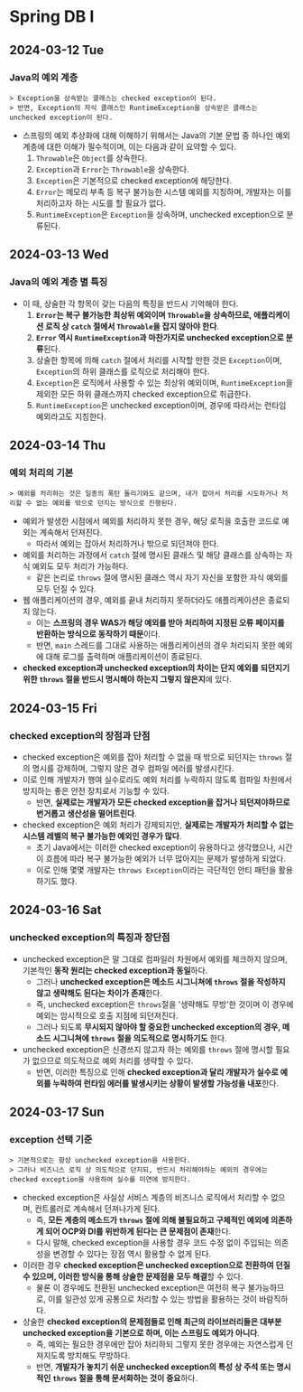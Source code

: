 # Spring DB I
## 2024-03-12 Tue
### Java의 예외 계층
```
> Exception을 상속받는 클래스는 checked exception이 된다.
> 반면, Exception의 자식 클래스인 RuntimeException을 상속받은 클래스는 unchecked exception이 된다.
```
* 스프링의 예외 추상화에 대해 이해하기 위해서는 Java의 기본 문법 중 하나인 예외 계층에 대한 이해가 필수적이며, 이는 다음과 같이 요약할 수 있다.
  1. `Throwable`은 `Object`를 상속한다.
  2. `Exception`과 `Error`는 `Throwable`을 상속한다.
  3. `Exception`은 기본적으로 checked exception에 해당한다.
  4. `Error`는 메모리 부족 등 복구 불가능한 시스템 예외를 지칭하며, 개발자는 이를 처리하고자 하는 시도를 할 필요가 없다.
  5. `RuntimeException`은 `Exception`을 상속하며, unchecked exception으로 분류된다.

## 2024-03-13 Wed
### Java의 예외 계층 별 특징
* 이 때, 상술한 각 항목이 갖는 다음의 특징을 반드시 기억해야 한다.
  1. **`Error`는 복구 불가능한 최상위 예외이며 `Throwable`을 상속하므로, 애플리케이션 로직 상 `catch` 절에서 `Throwable`을 잡지 않아야 한다**.
  2. **`Error` 역시 `RuntimeException`과 마찬가지로 unchecked exception으로 분류**된다.
  3. 상술한 항목에 의해 `catch` 절에서 처리를 시작할 만한 것은 `Exception`이며, `Exception`의 하위 클래스를 로직으로 처리해야 한다.
  4. `Exception`은 로직에서 사용할 수 있는 최상위 예외이며, `RuntimeException`을 제외한 모든 하위 클래스까지 checked exception으로 취급한다.
  5. `RuntimeException`은 unchecked exception이며, 경우에 따라서는 런타임 예외라고도 지칭한다.

## 2024-03-14 Thu
### 예외 처리의 기본
```
> 예외를 처리하는 것은 일종의 폭탄 돌리기와도 같으며, 내가 잡아서 처리를 시도하거나 처리할 수 없는 예외를 밖으로 던지는 방식으로 진행된다.
```
* 예외가 발생한 시점에서 예외를 처리하지 못한 경우, 해당 로직을 호출한 코드로 예외는 계속해서 던져진다.
  * 따라서 예외는 잡아서 처리하거나 밖으로 되던져야 한다.
* 예외를 처리하는 과정에서 `catch` 절에 명시된 클래스 및 해당 클래스를 상속하는 자식 예외도 모두 처리가 가능하다.
  * 같은 논리로 `throws` 절에 명시된 클래스 역시 자기 자신을 포함한 자식 예외를 모두 던질 수 있다.
* 웹 애플리케이션의 경우, 예외를 끝내 처리하지 못하더라도 애플리케이션은 종료되지 않는다.
  * 이는 **스프링의 경우 WAS가 해당 예외를 받아 처리하여 지정된 오류 페이지를 반환하는 방식으로 동작하기 때문**이다.
  * 반면, `main` 스레드를 그대로 사용하는 애플리케이션의 경우 처리되지 못한 예외에 대해 로그를 출력하며 애플리케이션이 종료된다.
* **checked exception과 unchecked exception의 차이는 단지 예외를 되던지기 위한 `throws` 절을 반드시 명시해야 하는지 그렇지 않은지**에 있다.

## 2024-03-15 Fri
### checked exception의 장점과 단점
* checked exception은 예외를 잡아 처리할 수 없을 때 밖으로 되던지는 `throws` 절의 명시를 강제하며, 그렇지 않은 경우 컴파일 에러를 발생시킨다.
* 이로 인해 개발자가 행여 실수로라도 예외 처리를 누락하지 않도록 컴파일 차원에서 방지하는 좋은 안전 장치로서 기능할 수 있다.
  * 반면, **실제로는 개발자가 모든 checked exception을 잡거나 되던져야하므로 번거롭고 생산성을 떨어트린다**.
* checked exception은 예외 처리가 강제되지만, **실제로는 개발자가 처리할 수 없는 시스템 레벨의 복구 불가능한 예외인 경우가 많다**.
  * 초기 Java에서는 이러한 checked exception이 유용하다고 생각했으나, 시간이 흐름에 따라 복구 불가능한 예외가 너무 많아지는 문제가 발생하게 되었다.
  * 이로 인해 몇몇 개발자는 `throws Exception`이라는 극단적인 안티 패턴을 활용하기도 했다.

## 2024-03-16 Sat
### unchecked exception의 특징과 장단점
* unchecked exception은 말 그대로 컴파일러 차원에서 예외를 체크하지 않으며, 기본적인 **동작 원리는 checked exception과 동일**하다.
  * 그러나 **unchecked exception은 메소드 시그니쳐에 `throws` 절을 작성하지 않고 생략해도 된다는 차이가 존재**한다.
  * 즉, unchecked exception은 `throws`절을 '생략해도 무방'한 것이며 이 경우에 예외는 암시적으로 호출 지점에 되던져진다.
  * 그러나 되도록 **무시되지 않아야 할 중요한 unchecked exception의 경우, 메소드 시그니쳐에 `throws` 절을 의도적으로 명시하기도** 한다.
* unchecked exception은 신경쓰지 않고자 하는 예외를 `throws` 절에 명시할 필요가 없으므로 의도적으로 예외 처리를 생략할 수 있다.
  * 반면, 이러한 특징으로 인해 **checked exception과 달리 개발자가 실수로 예외를 누락하여 런타임 에러를 발생시키는 상황이 발생할 가능성을 내포**한다.

## 2024-03-17 Sun
### exception 선택 기준
```
> 기본적으로는 항상 unchecked exception을 사용한다.
> 그러나 비즈니스 로직 상 의도적으로 던지되, 반드시 처리해야하는 예외의 경우에는 checked exception을 사용하여 실수를 미연에 방지한다.
```
* checked exception은 사실상 서비스 계층의 비즈니스 로직에서 처리할 수 없으며, 컨트롤러로 계속해서 던져나가게 된다.
  * 즉, **모든 계층의 메소드가 `throws` 절에 의해 불필요하고 구체적인 예외에 의존하게 되어 OCP와 DI를 위반하게 된다는 큰 문제점이 존재**한다.
  * 다시 말해, checked exception을 사용할 경우 코드 수정 없이 주입되는 의존성을 변경할 수 있다는 장점 역시 활용할 수 없게 된다.
* 이러한 경우 **checked exception은 unchecked exception으로 전환하여 던질 수 있으며, 이러한 방식을 통해 상술한 문제점을 모두 해결**할 수 있다.
  * 물론 이 경우에도 전환된 unchecked exception은 여전히 복구 불가능하므로, 이를 일관성 있게 공통으로 처리할 수 있는 방법을 활용하는 것이 바람직하다.
* 상술한 **checked exception의 문제점들로 인해 최근의 라이브러리들은 대부분 unchecked exception을 기본으로 하며, 이는 스프링도 예외가 아니다**.
  * 즉, 예외는 필요한 경우에만 잡아 처리하되 그렇지 못한 경우에는 자연스럽게 던져지도록 방치해도 무방하다.
  * 반면, **개발자가 놓치기 쉬운 unchecked exception의 특성 상 주석 또는 명시적인 `throws` 절을 통해 문서화하는 것이 중요**하다.